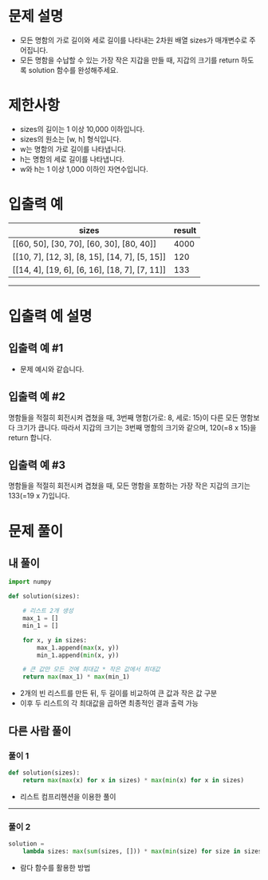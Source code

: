 # 문제 설명
- 모든 명함의 가로 길이와 세로 길이를 나타내는 2차원 배열 sizes가 매개변수로 주어집니다. 
- 모든 명함을 수납할 수 있는 가장 작은 지갑을 만들 때, 지갑의 크기를 return 하도록 solution 함수를 완성해주세요.

# 제한사항
- sizes의 길이는 1 이상 10,000 이하입니다.
- sizes의 원소는 [w, h] 형식입니다.
- w는 명함의 가로 길이를 나타냅니다.
- h는 명함의 세로 길이를 나타냅니다.
- w와 h는 1 이상 1,000 이하인 자연수입니다.

# 입출력 예
|sizes|result|
|--|--|
|[[60, 50], [30, 70], [60, 30], [80, 40]]|	4000|
|[[10, 7], [12, 3], [8, 15], [14, 7], [5, 15]]|	120|
|[[14, 4], [19, 6], [6, 16], [18, 7], [7, 11]]|	133|

---

# 입출력 예 설명
## 입출력 예 #1
- 문제 예시와 같습니다.

## 입출력 예 #2
명함들을 적절히 회전시켜 겹쳤을 때, 3번째 명함(가로: 8, 세로: 15)이 다른 모든 명함보다 크기가 큽니다. 따라서 지갑의 크기는 3번째 명함의 크기와 같으며, 120(=8 x 15)을 return 합니다.

## 입출력 예 #3
명함들을 적절히 회전시켜 겹쳤을 때, 모든 명함을 포함하는 가장 작은 지갑의 크기는 133(=19 x 7)입니다.

# 문제 풀이

## 내 풀이
```python
import numpy

def solution(sizes):

    # 리스트 2개 생성
    max_1 = []  
    min_1 = []

    for x, y in sizes:
        max_1.append(max(x, y))
        min_1.append(min(x, y))

    # 큰 값만 모든 것에 최대값 * 작은 값에서 최대값
    return max(max_1) * max(min_1)        
```

- 2개의 빈 리스트를 만든 뒤, 두 길이를 비교하여 큰 값과 작은 값 구분
- 이후 두 리스트의 각 최대값을 곱하면 최종적인 결과 출력 가능

## 다른 사람 풀이

### 풀이 1
```python
def solution(sizes):
    return max(max(x) for x in sizes) * max(min(x) for x in sizes)
```
- 리스트 컴프리헨션을 이용한 풀이
---

### 풀이 2
```python
solution = 
    lambda sizes: max(sum(sizes, [])) * max(min(size) for size in sizes)
```
- 람다 함수를 활용한 방법
